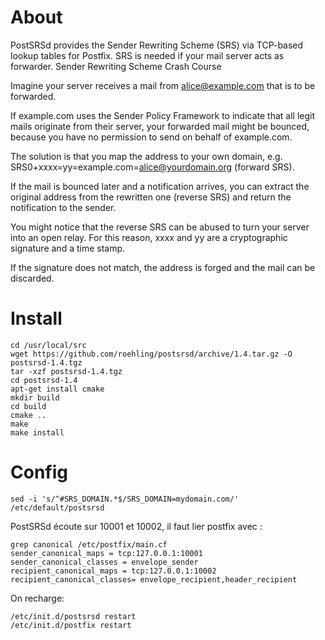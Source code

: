 # About

PostSRSd provides the Sender Rewriting Scheme (SRS) via TCP-based lookup tables for Postfix. SRS is needed if your mail server acts as forwarder.
Sender Rewriting Scheme Crash Course

Imagine your server receives a mail from alice@example.com that is to be forwarded. 

If example.com uses the Sender Policy Framework to indicate that all legit mails originate from their server, your forwarded mail might be bounced, because you have no permission to send on behalf of example.com. 

The solution is that you map the address to your own domain, e.g. SRS0+xxxx=yy=example.com=alice@yourdomain.org (forward SRS). 

If the mail is bounced later and a notification arrives, you can extract the original address from the rewritten one (reverse SRS) and return the notification to the sender. 

You might notice that the reverse SRS can be abused to turn your server into an open relay. For this reason, xxxx and yy are a cryptographic signature and a time stamp.

If the signature does not match, the address is forged and the mail can be discarded.

# Install
```
cd /usr/local/src
wget https://github.com/roehling/postsrsd/archive/1.4.tar.gz -O postsrsd-1.4.tgz
tar -xzf postsrsd-1.4.tgz
cd postsrsd-1.4
apt-get install cmake
mkdir build
cd build
cmake ..
make
make install
```

# Config
```
sed -i 's/^#SRS_DOMAIN.*$/SRS_DOMAIN=mydomain.com/' /etc/default/postsrsd
```
PostSRSd écoute sur 10001 et 10002, il faut lier postfix avec :
```
grep canonical /etc/postfix/main.cf
sender_canonical_maps = tcp:127.0.0.1:10001
sender_canonical_classes = envelope_sender
recipient_canonical_maps = tcp:127.0.0.1:10002
recipient_canonical_classes= envelope_recipient,header_recipient
```
On recharge:
```
/etc/init.d/postsrsd restart
/etc/init.d/postfix restart
```
